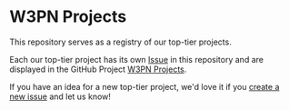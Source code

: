 # W3PN Projects

This repository serves as a registry of our top-tier projects.

Each our top-tier project has its own [Issue](https://github.com/web3privacy/projects/issues) in this repository and are displayed in the GitHub Project [W3PN Projects](https://github.com/orgs/web3privacy/projects/12).

If you have an idea for a new top-tier project, we'd love it if you [create a new issue](https://github.com/web3privacy/projects/issues/new) and let us know!
